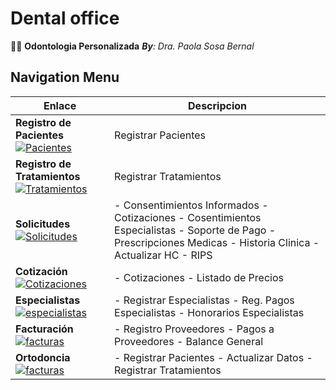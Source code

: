 # Dental office
🥼🦷 **Odontologia Personalizada**
_**By**: Dra. Paola Sosa Bernal_
## **Navigation Menu**

| **Enlace**                                                                                                                                                                                                | **Descripcion**                                                                                                                                                 |
|-----------------------------------------------------------------------------------------------------------------------------------------------------------------------------------------------------------|-----------------------------------------------------------------------------------------------------------------------------------------------------------------|
| **Registro de Pacientes**  [![Pacientes](https://i.ibb.co/NyjZFzz/LNegro4x.png)](https://script.google.com/macros/s/AKfycbxk0pb0Yik5MXPxFnt0n1wd6BlxEmYdgloFRQMfXwLYU2UZuT15DyoLnK1XD1TDb5QiZg/exec)      | Registrar Pacientes                                                                                                                                             |
| **Registro de Tratamientos** [![Tratamientos](https://i.ibb.co/NyjZFzz/LNegro4x.png)](https://script.google.com/macros/s/AKfycbzlDpGl15XgD4TctwM3SUE0AghKdXIdbBDgsjHTxndvzCV4VUDXdnF_o2Epw2tjUOz1bw/exec) | Registrar Tratamientos                                                                                                                                          |
| **Solicitudes** [![Solicitudes](https://i.ibb.co/NyjZFzz/LNegro4x.png)](https://script.google.com/macros/s/AKfycbyvhusf8FuO9uN8-o1E3kmp9Iov4B9I1gWaXXxLxO3QU8y3qLQ0CI_adykzZNsEWQQuuQ/exec)               | - Consentimientos Informados - Cotizaciones - Cosentimientos Especialistas - Soporte de Pago - Prescripciones Medicas - Historia Clinica - Actualizar HC - RIPS |
| **Cotización** [![Cotizaciones](https://i.ibb.co/NyjZFzz/LNegro4x.png)](https://script.google.com/macros/s/AKfycbyw5QH8DWZWnQXmwXjKrDIhziqZyNtFc9QhLXVYLk13Wm0mWDhlRALCdx6JkZ3M9slh_w/exec)               | - Cotizaciones - Listado de Precios                                                                                                                             |
| **Especialistas** [![especialistas](https://i.ibb.co/NyjZFzz/LNegro4x.png)](https://script.google.com/macros/s/AKfycbwURoCPunBvTQpoEdUKKJwxRDwQkVqs_2be7a9Z0Bg8HGSd3BIwHlQwWq-wAIG3pj4/exec)              | - Registrar Especialistas - Reg. Pagos Especialistas - Honorarios Especialistas                                                                                 |
| **Facturación** [![facturas](https://i.ibb.co/NyjZFzz/LNegro4x.png)](https://script.google.com/macros/s/AKfycbzGldkejWbv4wWFYW-l4DFKsmn-OVgiLjt19V3ZGZij-jSh1AiS-8jnAECX_wbH5e9S/exec)                    | - Registro Proveedores - Pagos a Proveedores - Balance General                                                                                                  |
| **Ortodoncia** [![facturas](https://i.ibb.co/NyjZFzz/LNegro4x.png)](https://script.google.com/macros/s/AKfycbyQ4M-_HYrmo7gkvDtXsLyvFDZ3f6B3OkgsyV9bu4HGfJ4o5WI3DbXbt9wMbgZXJu01/exec)                     | - Registrar Pacientes - Actualizar Datos - Registrar Tratamientos                                                                                               |